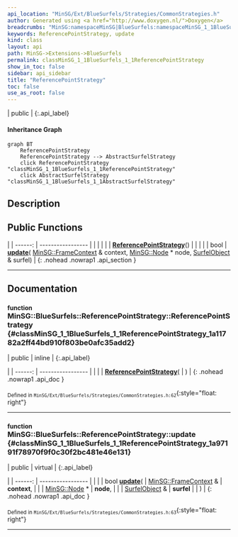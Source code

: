 ```yaml
---
api_location: "MinSG/Ext/BlueSurfels/Strategies/CommonStrategies.h"
author: Generated using <a href="http://www.doxygen.nl/">Doxygen</a>
breadcrumbs: "MinSG:namespaceMinSG|BlueSurfels:namespaceMinSG_1_1BlueSurfels"
keywords: ReferencePointStrategy, update
kind: class
layout: api
path: MinSG->Extensions->BlueSurfels
permalink: classMinSG_1_1BlueSurfels_1_1ReferencePointStrategy
show_in_toc: false
sidebar: api_sidebar
title: "ReferencePointStrategy"
toc: false
use_as_root: false
---
```


| public |
{:.api_label}

#### Inheritance Graph

```mermaid
graph BT
	ReferencePointStrategy
	ReferencePointStrategy --> AbstractSurfelStrategy
	click ReferencePointStrategy "classMinSG_1_1BlueSurfels_1_1ReferencePointStrategy"
	click AbstractSurfelStrategy "classMinSG_1_1BlueSurfels_1_1AbstractSurfelStrategy"
```

## Description





## Public Functions

|
| ------: | ----------------- |
|  | |
|  | **[ReferencePointStrategy](#classMinSG_1_1BlueSurfels_1_1ReferencePointStrategy_1a11782a2ff44bd910f803be0afc35add2)**() |
|  | |
| bool | **[update](#classMinSG_1_1BlueSurfels_1_1ReferencePointStrategy_1a97191f78970f9f0c30f2bc481e46e131)**( [MinSG::FrameContext](classMinSG_1_1FrameContext) & context,  [MinSG::Node](classMinSG_1_1Node) * node,  [SurfelObject](structMinSG_1_1BlueSurfels_1_1SurfelObject) & surfel) |
{: .nohead .nowrap1 .api_section }


-------------------------------------------------------------------

## Documentation

### <small>function</small><br/> MinSG::BlueSurfels::ReferencePointStrategy::ReferencePointStrategy {#classMinSG_1_1BlueSurfels_1_1ReferencePointStrategy_1a11782a2ff44bd910f803be0afc35add2}

| public | inline |
{:.api_label}

|
| ------: | ----------------- |
|  |
|  **[ReferencePointStrategy](#classMinSG_1_1BlueSurfels_1_1ReferencePointStrategy_1a11782a2ff44bd910f803be0afc35add2)**( |  ) |
{: .nohead .nowrap1 .api_doc }





<sub>Defined in `MinSG/Ext/BlueSurfels/Strategies/CommonStrategies.h:62`</sub>{:style="float: right"}

-------------------------------------------------------------------

### <small>function</small><br/> MinSG::BlueSurfels::ReferencePointStrategy::update {#classMinSG_1_1BlueSurfels_1_1ReferencePointStrategy_1a97191f78970f9f0c30f2bc481e46e131}

| public | virtual |
{:.api_label}

|
| ------: | ----------------- |
|  |
| bool **[update](#classMinSG_1_1BlueSurfels_1_1ReferencePointStrategy_1a97191f78970f9f0c30f2bc481e46e131)**( |  [MinSG::FrameContext](classMinSG_1_1FrameContext) & | **context**, |
| |  [MinSG::Node](classMinSG_1_1Node) * | **node**, |
| |  [SurfelObject](structMinSG_1_1BlueSurfels_1_1SurfelObject) & | **surfel** |
|   ) |
{: .nohead .nowrap1 .api_doc }





<sub>Defined in `MinSG/Ext/BlueSurfels/Strategies/CommonStrategies.h:63`</sub>{:style="float: right"}

-------------------------------------------------------------------

